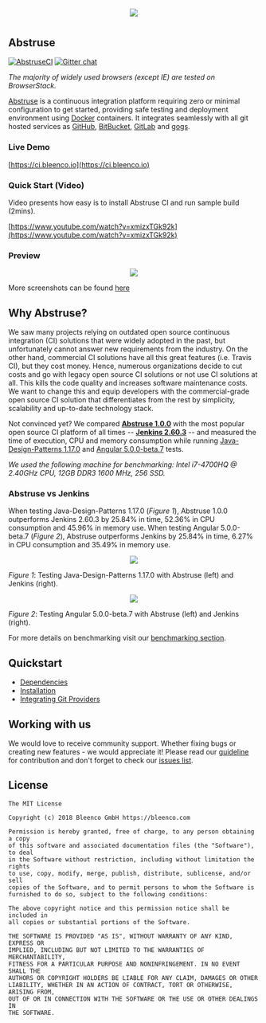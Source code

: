 <p align="center" style="margin: 20px 0 40px 0;">
  <img src="https://user-images.githubusercontent.com/1796022/36752913-da367a10-1c04-11e8-88e4-4ce18372843d.png">
</p>

## Abstruse

[![AbstruseCI](https://ci.bleenco.io/badge/1)](https://ci.bleenco.io/repo/1)
[![Gitter chat](https://badges.gitter.im/gitterHQ/gitter.png)](https://gitter.im/bleenco/abstruse)

*The majority of widely used browsers (except IE) are tested on BrowserStack.*

[Abstruse](https://abstruse.bleenco.io/) is a continuous integration platform requiring zero or minimal configuration to get started, providing safe testing and deployment environment using [Docker](https://docker.github.io/) containers. It integrates seamlessly with all git hosted services as [GitHub](https://github.com/), [BitBucket](https://bitbucket.org/), [GitLab](https://about.gitlab.com/) and [gogs](https://gogs.io/).

### Live Demo

[https://ci.bleenco.io](https://ci.bleenco.io)

### Quick Start (Video)

Video presents how easy is to install Abstruse CI and run sample build (2mins).

[https://www.youtube.com/watch?v=xmizxTGk92k](https://www.youtube.com/watch?v=xmizxTGk92k)

### Preview

<p align="center">
  <img src="https://user-images.githubusercontent.com/1796022/35201536-9103e1e8-ff1c-11e7-9461-1dc168629597.png">
</p>

More screenshots can be found [here](docs/SCREENSHOTS.md)

## Why Abstruse?
We saw many projects relying on outdated open source continuous integration (CI) solutions that were widely adopted in the past, but unfortunately cannot answer new requirements from the industry. On the other hand, commercial CI solutions have all this great features (i.e. Travis CI), but they cost money. Hence, numerous organizations decide to cut costs and go with legacy open source CI solutions or not use CI solutions at all. This kills the code quality and increases software maintenance costs. We want to change this and equip developers with the commercial-grade open source CI solution that differentiates from the rest by simplicity, scalability and up-to-date technology stack.

Not convinced yet? We compared **[Abstruse 1.0.0](https://github.com/bleenco/abstruse)** with the most popular open source CI platform of all times -- **[Jenkins 2.60.3](https://github.com/jenkinsci/jenkins)** -- and measured the time of execution, CPU and memory consumption while running [Java-Design-Patterns 1.17.0](https://github.com/iluwatar/java-design-patterns) and [Angular 5.0.0-beta.7](https://github.com/angular/angular) tests.

*We used the following machine for benchmarking:
Intel i7-4700HQ @ 2.40GHz CPU, 12GB DDR3 1600 MHz, 256 SSD.*

### **Abstruse vs Jenkins**
When testing Java-Design-Patterns 1.17.0 (*Figure 1*), Abstruse 1.0.0 outperforms Jenkins 2.60.3 by 25.84% in time, 52.36% in CPU consumption and 45.96% in memory use.
When testing Angular 5.0.0-beta.7 (*Figure 2*), Abstruse outperforms Jenkins by 25.84% in time, 6.27% in CPU consumption and 35.49% in memory use.

<p align="center">
  <img src="https://user-images.githubusercontent.com/3041169/31200826-a2b4292c-a95c-11e7-8d73-c395f7b37355.jpg">
</p>

*Figure 1*: Testing Java-Design-Patterns 1.17.0 with Abstruse (left) and Jenkins (right).

<p align="center">
  <img src="https://user-images.githubusercontent.com/3041169/31200825-a2b3ab3c-a95c-11e7-9d0e-7c48af6730f9.jpg">
</p>

*Figure 2*: Testing Angular 5.0.0-beta.7 with Abstruse (left) and Jenkins (right).

For more details on benchmarking visit our [benchmarking section](docs/BENCHMARKING.md).

## Quickstart
* [Dependencies](docs/DEPENDENCIES.md)
* [Installation](docs/INSTALLATION.md)
* [Integrating Git Providers](docs/INTEGRATING_GIT_PROVIDERS.md)

## Working with us

We would love to receive community support. Whether fixing bugs or creating new features - we would appreciate it! Please read our [guideline](CONTRIBUTION.md) for contribution and don't forget to check our [issues list](https://github.com/bleenco/abstruse/issues).

## License

```
The MIT License

Copyright (c) 2018 Bleenco GmbH https://bleenco.com

Permission is hereby granted, free of charge, to any person obtaining a copy
of this software and associated documentation files (the "Software"), to deal
in the Software without restriction, including without limitation the rights
to use, copy, modify, merge, publish, distribute, sublicense, and/or sell
copies of the Software, and to permit persons to whom the Software is
furnished to do so, subject to the following conditions:

The above copyright notice and this permission notice shall be included in
all copies or substantial portions of the Software.

THE SOFTWARE IS PROVIDED "AS IS", WITHOUT WARRANTY OF ANY KIND, EXPRESS OR
IMPLIED, INCLUDING BUT NOT LIMITED TO THE WARRANTIES OF MERCHANTABILITY,
FITNESS FOR A PARTICULAR PURPOSE AND NONINFRINGEMENT. IN NO EVENT SHALL THE
AUTHORS OR COPYRIGHT HOLDERS BE LIABLE FOR ANY CLAIM, DAMAGES OR OTHER
LIABILITY, WHETHER IN AN ACTION OF CONTRACT, TORT OR OTHERWISE, ARISING FROM,
OUT OF OR IN CONNECTION WITH THE SOFTWARE OR THE USE OR OTHER DEALINGS IN
THE SOFTWARE.
```

